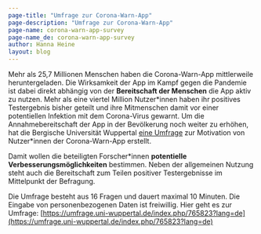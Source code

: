 ```yaml
---
page-title: "Umfrage zur Corona-Warn-App"
page-description: "Umfrage zur Corona-Warn-App"
page-name: corona-warn-app-survey
page-name_de: corona-warn-app-survey
author: Hanna Heine
layout: blog
---
```

 
Mehr als 25,7 Millionen Menschen haben die Corona-Warn-App mittlerweile heruntergeladen. Die Wirksamkeit der App im Kampf gegen die Pandemie ist dabei direkt abhängig von der **Bereitschaft der Menschen** die App aktiv zu nutzen. Mehr als eine viertel Million Nutzer\*innen haben ihr positives Testergebnis bisher geteilt und ihre Mitmenschen damit vor einer potentiellen Infektion mit dem Corona-Virus gewarnt. Um die Annahmebereitschaft der App in der Bevölkerung noch weiter zu erhöhen, hat die Bergische Universität Wuppertal [eine Umfrage](https://umfrage.uni-wuppertal.de/index.php/765823?lang=de) zur Motivation von Nutzer*innen der Corona-Warn-App erstellt. 
 
<!-- overview -->

Damit wollen die beteiligten Forscher\*innen **potentielle Verbesserungsmöglichkeiten** bestimmen. Neben der allgemeinen Nutzung steht auch die Bereitschaft zum Teilen positiver Testergebnisse im Mittelpunkt der Befragung. 

Die Umfrage besteht aus 16 Fragen und dauert maximal 10 Minuten. Die Eingabe von personenbezogenen Daten ist freiwillig. Hier geht es zur Umfrage: [https://umfrage.uni-wuppertal.de/index.php/765823?lang=de](https://umfrage.uni-wuppertal.de/index.php/765823?lang=de)

